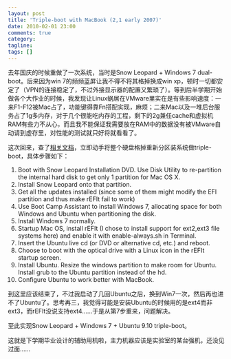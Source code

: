 ```yaml
---
layout: post
title: 'Triple-boot with MacBook (2,1 early 2007)'
date: 2010-02-01 23:00
comments: true
category: 
tagline: 
tags: []
---
```

    

去年国庆的时候重做了一次系统，当时是Snow Leopard + Windows 7 dual-boot。后来因为win 7的频频蓝屏让我不得不将其格掉换成win xp，顿时一切都安定了（VPN的连接稳定了，不过外接显示器的配置又繁琐了）。等到后半学期开始做各个大作业的时候，我发现让Linux蜗居在VMware里实在是有些影响速度：一来F1-F12被Mac占了，功能键得靠Fn搭配实现，麻烦；二来Mac以及一堆后台服务占了1g多内存，对于几个很能吃内存的工程，剩下的2g兼任cache和虚拟机RAM有些力不从心，而且我不能保证我需要放在RAM中的数据没有被VMware自动请到虚存里，对性能的测试就只好将就看看了。

这次回来，查了[相关文档](https://help.ubuntu.com/community/MactelSupportTeam/AppleIntelInstallation)，立即动手将整个硬盘格掉重新分区装系统做triple-boot，具体步骤如下：

  1. Boot with Snow Leopard Installation DVD. Use Disk Utility to re-partition the internal hard disk to get only 1 partition for Mac OS X.  
  2. Install Snow Leopard onto that partition.  
  3. Get all the updates installed (since some of them might modify the EFI partition and thus make rEFIt fail to work)  
  4. Use Boot Camp Assistant to install Windows 7, allocating space for both Windows and Ubuntu when partitioning the disk.  
  5. Install Windows 7 normally.  
  6. Startup Mac OS, install rEFIt (I chose to install support for ext2,ext3 file systems here) and enable it with enable-always.sh in Terminal.  
  7. Insert the Ubuntu live cd (or DVD or alternative cd, etc.) and reboot.  
  8. Choose to boot with the optical drive with a Linux icon in the rEFIt startup screen.  
  9. Install Ubuntu. Resize the windows partition to make room for Ubuntu. Install grub to the Ubuntu partition instead of the hd.  
  10. Configure Ubuntu to work better with MacBook.

到这里应该结束了，不过我启动了几回Ubuntu之后，换到Win7一次，然后再也进不了Ubuntu了。思考再三，我觉得可能是安装Ubuntu的时候用的是ext4而非ext3，而rEFIt没说支持ext4……于是从第7步重来，问题解决。

至此实现Snow Leopard + Windows 7 + Ubuntu 9.10 triple-boot。

这就是下学期毕业设计的辅助用机啦，主力机器应该是实验室的某台强机，还没见过面……
